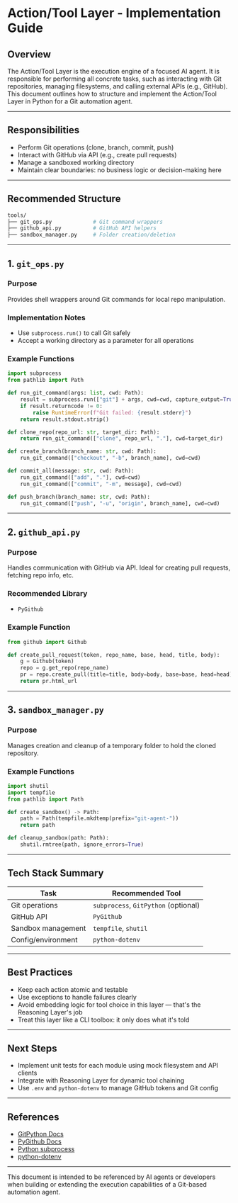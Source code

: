 # Action/Tool Layer - Implementation Guide

## Overview
The Action/Tool Layer is the execution engine of a focused AI agent. It is responsible for performing all concrete tasks, such as interacting with Git repositories, managing filesystems, and calling external APIs (e.g., GitHub). This document outlines how to structure and implement the Action/Tool Layer in Python for a Git automation agent.

---

## Responsibilities
- Perform Git operations (clone, branch, commit, push)
- Interact with GitHub via API (e.g., create pull requests)
- Manage a sandboxed working directory
- Maintain clear boundaries: no business logic or decision-making here

---

## Recommended Structure

```bash
tools/
├── git_ops.py             # Git command wrappers
├── github_api.py          # GitHub API helpers
├── sandbox_manager.py     # Folder creation/deletion
```

---

## 1. `git_ops.py`
### Purpose
Provides shell wrappers around Git commands for local repo manipulation.

### Implementation Notes
- Use `subprocess.run()` to call Git safely
- Accept a working directory as a parameter for all operations

### Example Functions
```python
import subprocess
from pathlib import Path

def run_git_command(args: list, cwd: Path):
    result = subprocess.run(["git"] + args, cwd=cwd, capture_output=True, text=True)
    if result.returncode != 0:
        raise RuntimeError(f"Git failed: {result.stderr}")
    return result.stdout.strip()

def clone_repo(repo_url: str, target_dir: Path):
    return run_git_command(["clone", repo_url, "."], cwd=target_dir)

def create_branch(branch_name: str, cwd: Path):
    run_git_command(["checkout", "-b", branch_name], cwd=cwd)

def commit_all(message: str, cwd: Path):
    run_git_command(["add", "."], cwd=cwd)
    run_git_command(["commit", "-m", message], cwd=cwd)

def push_branch(branch_name: str, cwd: Path):
    run_git_command(["push", "-u", "origin", branch_name], cwd=cwd)
```

---

## 2. `github_api.py`
### Purpose
Handles communication with GitHub via API. Ideal for creating pull requests, fetching repo info, etc.

### Recommended Library
- `PyGithub`

### Example Function
```python
from github import Github

def create_pull_request(token, repo_name, base, head, title, body):
    g = Github(token)
    repo = g.get_repo(repo_name)
    pr = repo.create_pull(title=title, body=body, base=base, head=head)
    return pr.html_url
```

---

## 3. `sandbox_manager.py`
### Purpose
Manages creation and cleanup of a temporary folder to hold the cloned repository.

### Example Functions
```python
import shutil
import tempfile
from pathlib import Path

def create_sandbox() -> Path:
    path = Path(tempfile.mkdtemp(prefix="git-agent-"))
    return path

def cleanup_sandbox(path: Path):
    shutil.rmtree(path, ignore_errors=True)
```

---

## Tech Stack Summary
| Task                   | Recommended Tool         |
|------------------------|--------------------------|
| Git operations         | `subprocess`, `GitPython` (optional)
| GitHub API             | `PyGithub`
| Sandbox management     | `tempfile`, `shutil`
| Config/environment     | `python-dotenv`

---

## Best Practices
- Keep each action atomic and testable
- Use exceptions to handle failures clearly
- Avoid embedding logic for tool choice in this layer — that's the Reasoning Layer's job
- Treat this layer like a CLI toolbox: it only does what it's told

---

## Next Steps
- Implement unit tests for each module using mock filesystem and API clients
- Integrate with Reasoning Layer for dynamic tool chaining
- Use `.env` and `python-dotenv` to manage GitHub tokens and Git config

---

## References
- [GitPython Docs](https://gitpython.readthedocs.io/)
- [PyGithub Docs](https://pygithub.readthedocs.io/)
- [Python subprocess](https://docs.python.org/3/library/subprocess.html)
- [python-dotenv](https://saurabh-kumar.com/python-dotenv/)

---

This document is intended to be referenced by AI agents or developers when building or extending the execution capabilities of a Git-based automation agent.

